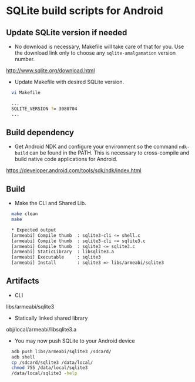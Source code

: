 # SQLite build scripts for Android

## Update SQLite version if needed

* No download is necessary, Makefile will take care of that for you. Use the
  download link only to choose any `sqlite-amalgamation` version number.

http://www.sqlite.org/download.html

* Update Makefile with desired SQLite version.

```bash
  vi Makefile

  ...
  SQLITE_VERSION ?= 3080704
  ...
```

## Build dependency

* Get Android NDK and configure your environment so the command `ndk-build` can be found in the PATH. This is necessary to cross-compile and build native code applications for Android.

https://developer.android.com/tools/sdk/ndk/index.html

## Build

* Make the CLI and Shared Lib.

```bash
  make clean
  make

  * Expected output
  [armeabi] Compile thumb  : sqlite3-cli <= shell.c
  [armeabi] Compile thumb  : sqlite3-cli <= sqlite3.c
  [armeabi] Compile thumb  : sqlite3 <= sqlite3.c
  [armeabi] StaticLibrary  : libsqlite3.a
  [armeabi] Executable     : sqlite3
  [armeabi] Install        : sqlite3 => libs/armeabi/sqlite3
```

## Artifacts

* CLI

libs/armeabi/sqlite3

* Statically linked shared library

obj/local/armeabi/libsqlite3.a

* You may now push SQLite to your Android device

```bash
  adb push libs/armeabi/sqlite3 /sdcard/
  adb shell
  cp /sdcard/sqlite3 /data/local/
  chmod 755 /data/local/sqlite3
  /data/local/sqlite3 -help
```
